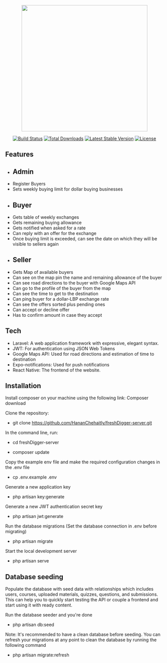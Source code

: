 <p align="center"><a href="https://laravel.com" target="_blank"><img src="https://raw.githubusercontent.com/laravel/art/master/logo-lockup/5%20SVG/2%20CMYK/1%20Full%20Color/laravel-logolockup-cmyk-red.svg" width="400"></a></p>

<p align="center">
<a href="https://travis-ci.org/laravel/framework"><img src="https://travis-ci.org/laravel/framework.svg" alt="Build Status"></a>
<a href="https://packagist.org/packages/laravel/framework"><img src="https://img.shields.io/packagist/dt/laravel/framework" alt="Total Downloads"></a>
<a href="https://packagist.org/packages/laravel/framework"><img src="https://img.shields.io/packagist/v/laravel/framework" alt="Latest Stable Version"></a>
<a href="https://packagist.org/packages/laravel/framework"><img src="https://img.shields.io/packagist/l/laravel/framework" alt="License"></a>
</p>

## Features

- ## Admin
- Register Buyers 
- Sets weekly buying limit for dollar buying businesses
- ## Buyer
- Gets table of weekly exchanges
- Gets remaining buying allowance
- Gets notified when asked for a rate
- Can reply with an offer for the exchange
- Once buying limit is exceeded, can see the date on which they will be visible to sellers again
- ## Seller
- Gets Map of available buyers 
- Can see on the map pin the name and remaining allowance of the buyer
- Can see road directions to the buyer with Google Maps API
- Can go to the profile of the buyer from the map
- Can see the time to get to the destination
- Can ping buyer for a dollar-LBP exchange rate
- Can see the offers sorted plus pending ones
- Can accept or decline offer
- Has to confirm amount in case they accept

## Tech

- Laravel: A web application framework with expressive, elegant syntax.
- JWT: For authentication using JSON Web Tokens
- Google Maps API: Used for road directions and estimation of time to destination
- Expo-notifications: Used for push notifications
- React Native: The frontend of the website.

## Installation
Install composer on your machine using the following link:
Composer download

Clone the repository:

- git clone https://github.com/HananChehaitly/freshDigger-server.git

In the command line, run:

- cd freshDigger-server

- composer update

Copy the example env file and make the required configuration changes in the .env file

- cp .env.example .env

Generate a new application key

- php artisan key:generate

Generate a new JWT authentication secret key

- php artisan jwt:generate

Run the database migrations (Set the database connection in .env before migrating)

- php artisan migrate

Start the local development server

- php artisan serve

## Database seeding

Populate the database with seed data with relationships which includes users, courses, uploaded materials, quizzes, questions, and submissions. This can help you to quickly start testing the API or couple a frontend and start using it with ready content.

Run the database seeder and you're done

- php artisan db:seed

Note: It's recommended to have a clean database before seeding. You can refresh your migrations at any point to clean the database by running the following command

- php artisan migrate:refresh
